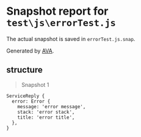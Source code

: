 # Snapshot report for `test\js\errorTest.js`

The actual snapshot is saved in `errorTest.js.snap`.

Generated by [AVA](https://ava.li).

## structure

> Snapshot 1

    ServiceReply {
      error: Error {
        message: 'error message',
        stack: 'error stack',
        title: 'error title',
      },
    }
